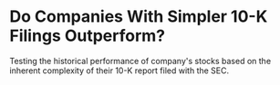 # Do Companies With Simpler 10-K Filings Outperform?
Testing the historical performance of company's stocks based on the inherent complexity of their 10-K report filed with the SEC.
